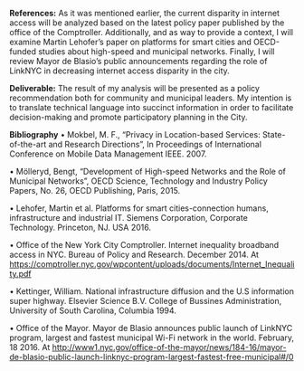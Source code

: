 **References:**
As it was mentioned earlier, the current disparity in internet access will be analyzed based on the latest policy paper published by the office of the Comptroller. Additionally, and as way to provide a context, I will examine Martin Lehofer’s paper on platforms for smart cities and OECD-funded studies about high-speed and municipal networks. Finally, I will review Mayor de Blasio’s public announcements regarding the role of LinkNYC in decreasing internet access disparity in the city. 

**Deliverable:**
The result of my analysis will be presented as a policy recommendation both for community and municipal leaders. My intention is to translate technical language into succinct information in order to facilitate decision-making and promote participatory planning in the City. 






**Bibliography**
•	Mokbel, M. F., “Privacy in Location-based Services: State- of-the-art and Research Directions”, In Proceedings of International Conference on Mobile Data Management IEEE. 2007. 

•	Mölleryd, Bengt, “Development of High-speed Networks and the Role of Municipal Networks”, OECD Science, Technology and Industry Policy Papers, No. 26, OECD Publishing, Paris, 2015.

•	Lehofer, Martin et al. Platforms for smart cities-connection humans, infrastructure and industrial IT. Siemens Corporation, Corporate Technology. Princeton, NJ. USA 2016.

•	Office of the New York City Comptroller. Internet inequality broadband access in NYC. Bureau of Policy and Research. December 2014. At https://comptroller.nyc.gov/wpcontent/uploads/documents/Internet_Inequality.pdf

•	Kettinger, William. National infrastructure diffusion and the U.S information super highway. Elsevier Science B.V. College of Bussines Administration, University of South Carolina, Columbia 1994.

•	Office of the Mayor. Mayor de Blasio announces public launch of LinkNYC program, largest and fastest municipal Wi-Fi network in the world. February, 18 2016. At http://www1.nyc.gov/office-of-the-mayor/news/184-16/mayor-de-blasio-public-launch-linknyc-program-largest-fastest-free-municipal#/0
